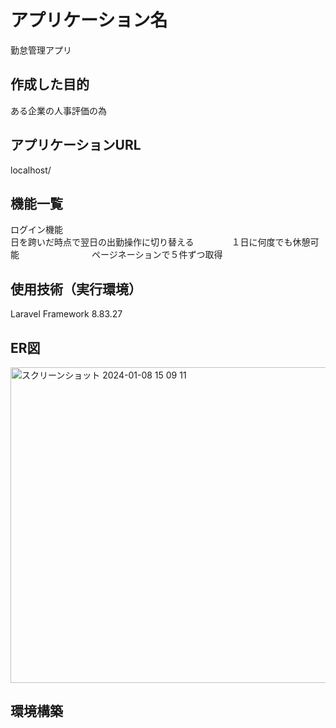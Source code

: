# アプリケーション名
勤怠管理アプリ  

## 作成した目的
ある企業の人事評価の為

## アプリケーションURL  
localhost/

## 機能一覧  
ログイン機能  
日を跨いだ時点で翌日の出勤操作に切り替える　　　　
１日に何度でも休憩可能　　　　　　　　
ページネーションで５件ずつ取得　　　　

## 使用技術（実行環境）  
Laravel Framework 8.83.27  

## ER図  
<img width="505" alt="スクリーンショット 2024-01-08 15 09 11" src="https://github.com/katsukishiori/attendance/assets/145991391/889b4201-c9b0-4aee-b424-3ef1f7fd4d7a">

## 環境構築  



